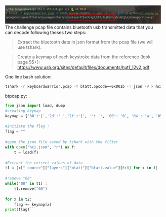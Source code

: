 ![capture](./buckeyeCTF2022Capture.png)
The challenge pcap file contains bluetooth usb transmitted data that you can decode following theses two steps:
> Extract the bluetooth data in json format from the pcap file (we will use tshark).

> Create a keymap of each keystroke data from the reference (look page 55+):  https://www.usb.org/sites/default/files/documents/hut1_12v2.pdf

One line bash solution: 
```sh
tshark -r keyboardwarrior.pcap -Y btatt.opcode==0x001b -T json -V > hci.json && python btpcap.py
```
btpcap.py: 
```py
from json import load, dump
#creating keymap
keymap = {'30':'}','2d':'_','2f':'{', '': '', '00': '0', '04': 'a', '05': 'b', '06': 'c', '07': 'd', '08': 'e', '09': 'f', '0a': 'g', '0b': 'h', '0c': 'i', '0d': 'j', '0e': 'k', '0f': 'l', '10': 'm', '11': 'n', '12': 'o', '13': 'p', '14': 'q', '15': 'r', '16': 's', '17': 't', '18': 'u', '19': 'v', '1a': 'w', '1b': 'x', '1c': 'y', '1d': 'z', '1e': '1', '1f': '2', '20': '3', '21': '4', '22': '5', '23': '6', '24': '7', '25': '8', '26': '9', '27': '0', '28': '\n', '2a': '\x08', '2c': ' ', '34': '"', '36': ',', '37': '.', '38': '?'}

#Initiate the flag :
flag = ""

#open the json file saved by tshark with the filter
with open("hci.json", "r") as f:
    t = load(f)

#Extract the correct values of data
t1 = [x["_source"]["layers"]["btatt"]["btatt.value"][6:8] for x in t]

#remove "00"
while("00" in t1) :
    t1.remove("00")

for x in t2:
    flag += keymap[x]
print(flag)```

